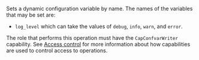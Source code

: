 Sets a dynamic configuration variable by name. The names of the variables that may be set are:

- `log_level` which can take the values of `debug`, `info`, `warn`, and `error`.

The role that performs this operation must have the `CapConfvarWriter` capability.
See [Access control](/data-security/identity-and-access-management#access-control) for more information about how
capabilities are used to control access to operations.